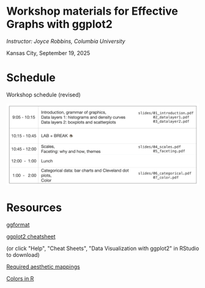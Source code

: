 # Workshop materials for Effective Graphs with ggplot2

*Instructor: Joyce Robbins, Columbia University*

Kansas City, September 19, 2025

# Schedule

Workshop schedule (revised)

![](workshop_schedule.png)


# Resources

[ggformat](https://www.github.com/jtr13/ggformat)

[ggplot2 cheatsheet](https://rstudio.github.io/cheatsheets/data-visualization.pdf)

(or click "Help", "Cheat Sheets", "Data Visualization with ggplot2" in RStudio to download)

[Required aesthetic mappings](https://edav.info/learning_ggplot2.html#required-aesthetic-mappings)

[Colors in R](http://www.stat.columbia.edu/~tzheng/files/Rcolor.pdf)


